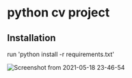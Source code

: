 # python cv project

## Installation
run 'python install -r requirements.txt'

![Screenshot from 2021-05-18 23-46-54](https://user-images.githubusercontent.com/84430399/118753678-7aeb0e80-b833-11eb-9e07-6ad1ccccf1f3.png)
